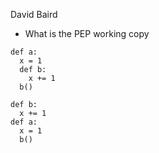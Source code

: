 David Baird
- What is the PEP working copy

~~~~~
def a:
  x = 1
  def b:
    x += 1
  b()
~~~~~
~~~~~
def b:
  x += 1
def a:
  x = 1
  b()
~~~~~
